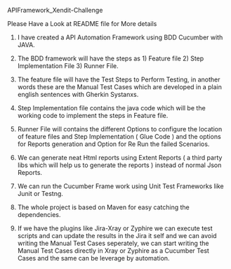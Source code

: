 APIFramework_Xendit-Challenge

Please Have a Look at README file for More details

1) I have created a API Automation Framework using BDD Cucumber with JAVA.

2) The BDD framework will have the steps as 1) Feature file 2) Step Implementation File 3) Runner File.

3) The feature file will have the Test Steps to Perform Testing, in another words these are the Manual Test Cases which are developed in a plain english sentences with Gherkin Systanxs.

4) Step Implementation file contains the java code which will be the working code to implement the steps in Feature file.

5) Runner File will contains the different Options to configure the location of feature files and Step Implementation ( Glue Code ) and the options for Reports generation and Option for Re Run the failed Scenarios.

6) We can generate neat Html reports using Extent Reports ( a third party libs which will help us to generate the reports ) instead of normal Json Reports.

7) We can run the Cucumber Frame work using Unit Test Frameworks like Junit or Testng.

8) The whole project is based on Maven for easy catching the dependencies.

9) If we have the plugins like Jira-Xray or Zyphire we can execute test scripts and can update the results in the Jira it self and 
   we can avoid writing the Manual Test Cases seperately, we can start writing the Manual Test Cases directly in Xray or Zyphire as a Cucumber Test Cases and
   the same can be leverage by automation.
